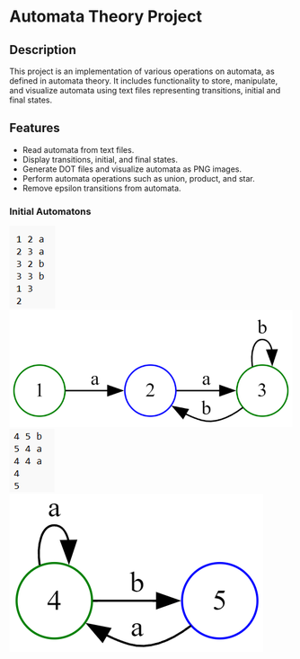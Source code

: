 # Automata Theory Project

## Description
This project is an implementation of various operations on automata, as defined in automata theory. It includes functionality to store, manipulate, and visualize automata using text files representing transitions, initial and final states.

## Features
- Read automata from text files.
- Display transitions, initial, and final states.
- Generate DOT files and visualize automata as PNG images.
- Perform automata operations such as union, product, and star.
- Remove epsilon transitions from automata.

### Initial Automatons
![Initial Automaton](images/text1.png) ![Initial Automaton](images/1.png)
![Initial Automaton](images/text2.png) ![Initial Automaton](images/2.png)
